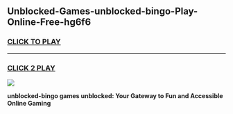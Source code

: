 
## Unblocked-Games-unblocked-bingo-Play-Online-Free-hg6f6
<h3>
<a href="https://premium76.site?title=unblocked-bingo&ref=26A">CLICK TO PLAY</a></h3>
<hr>

<h3>
<a href="https://premium76.site?title=unblocked-bingo&ref=26A">CLICK 2 PLAY</a>
  
</h3>

<a href="https://premium76.site?title=unblocked-bingo&ref=26A"><img src="https://clearcache.store/games.png"></a>


**unblocked-bingo games unblocked: Your Gateway to Fun and Accessible Online Gaming**
